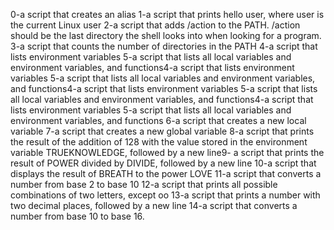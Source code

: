 0-a script that creates an alias
1-a script that prints hello user, where user is the current Linux user
2-a script that adds /action to the PATH. /action should be the last directory the shell looks into when looking for a program.
3-a script that counts the number of directories in the PATH
4-a script that lists environment variables
5-a script that lists all local variables and environment variables, and functions4-a script that lists environment variables
5-a script that lists all local variables and environment variables, and functions4-a script that lists environment variables
5-a script that lists all local variables and environment variables, and functions4-a script that lists environment variables
5-a script that lists all local variables and environment variables, and functions
6-a script that creates a new local variable
7-a script that creates a new global variable
8-a script that prints the result of the addition of 128 with the value stored in the environment variable TRUEKNOWLEDGE, followed by a new line9- a script that prints the result of POWER divided by DIVIDE, followed by a new line
10-a script that displays the result of BREATH to the power LOVE
11-a script that converts a number from base 2 to base 10
12-a script that prints all possible combinations of two letters, except oo
13-a script that prints a number with two decimal places, followed by a new line
14-a script that converts a number from base 10 to base 16.


